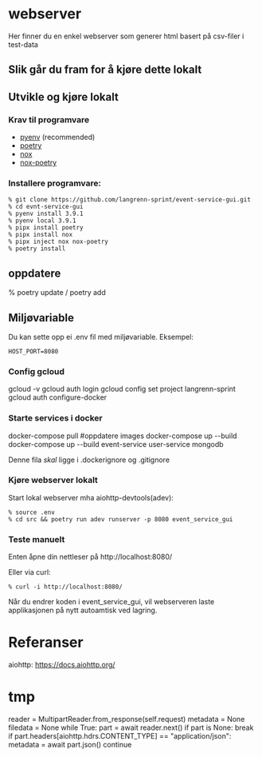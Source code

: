 # webserver

Her finner du en enkel webserver som generer html basert på csv-filer i test-data

## Slik går du fram for å kjøre dette lokalt

## Utvikle og kjøre lokalt
### Krav til programvare
- [pyenv](https://github.com/pyenv/pyenv) (recommended)
- [poetry](https://python-poetry.org/)
- [nox](https://nox.thea.codes/en/stable/)
- [nox-poetry](https://pypi.org/project/nox-poetry/)

### Installere programvare:
```
% git clone https://github.com/langrenn-sprint/event-service-gui.git
% cd evnt-service-gui
% pyenv install 3.9.1
% pyenv local 3.9.1
% pipx install poetry
% pipx install nox
% pipx inject nox nox-poetry
% poetry install
```

## oppdatere
% poetry update / poetry add <module>

## Miljøvariable
Du kan sette opp ei .env fil med miljøvariable. Eksempel:
```
HOST_PORT=8080
```

### Config gcloud
gcloud -v
gcloud auth login
gcloud config set project langrenn-sprint
gcloud auth configure-docker

### Starte services i docker
docker-compose pull #oppdatere images
docker-compose up --build
docker-compose up --build event-service  user-service mongodb

Denne fila _skal_ ligge i .dockerignore og .gitignore
### Kjøre webserver lokalt
Start lokal webserver mha aiohttp-devtools(adev):
```
% source .env
% cd src && poetry run adev runserver -p 8080 event_service_gui
```
### Teste manuelt
Enten åpne din nettleser på http://localhost:8080/

Eller via curl:
```
% curl -i http://localhost:8080/
```
Når du endrer koden i event_service_gui, vil webserveren laste applikasjonen på nytt autoamtisk ved lagring.

# Referanser
aiohttp: https://docs.aiohttp.org/

# tmp
reader = MultipartReader.from_response(self.request)
metadata = None
filedata = None
while True:
    part = await reader.next()
    if part is None:
        break
    if part.headers[aiohttp.hdrs.CONTENT_TYPE] == "application/json":
        metadata = await part.json()
        continue
